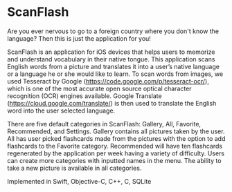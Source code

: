 ScanFlash
=========

Are you ever nervous to go to a foreign country where you don't know the language? Then this is just the application for you!

ScanFlash is an application for iOS devices that helps users to memorize and understand vocabulary in their native tongue. This application scans English words from a picture and translates it into a user’s native language or a language he or she would like to learn. To scan words from images, we used Tesseract by Google (https://code.google.com/p/tesseract-ocr/), which is one of the most accurate open source optical character recognition (OCR) engines available. Google Translate (https://cloud.google.com/translate/) is then used to translate the English word into the user selected language.

There are five default categories in ScanFlash: Gallery, All, Favorite, Recommended, and Settings. Gallery contains all pictures taken by the user. All has user picked flashcards made from the pictures with the option to add flashcards to the Favorite category. Recommended will have ten flashcards regenerated by the application per week having a variety of difficulty. Users can create more categories with inputted names in the menu. The ability to take a new picture is available in all categories.

Implemented in Swift, Objective-C, C++, C, SQLite
